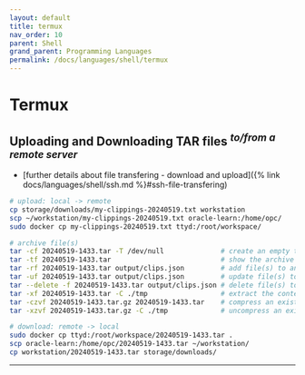 ```yaml
---
layout: default
title: termux
nav_order: 10
parent: Shell
grand_parent: Programming Languages
permalink: /docs/languages/shell/termux
---
```


# Termux

## Uploading and Downloading TAR files <sup>_to/from a remote server_</sup>
<a id="compress-and-extract-tar-files"></a>

- [further details about file transfering - download and upload]({% link docs/languages/shell/ssh.md %}#ssh-file-transfering)

```sh
# upload: local -> remote
cp storage/downloads/my-clippings-20240519.txt workstation
scp ~/workstation/my-clippings-20240519.txt oracle-learn:/home/opc/
sudo docker cp my-clippings-20240519.txt ttyd:/root/workspace/

# archive file(s)
tar -cf 20240519-1433.tar -T /dev/null              # create an empty tar archive
tar -tf 20240519-1433.tar                           # show the archive file
tar -rf 20240519-1433.tar output/clips.json         # add file(s) to an existing archive
tar -uf 20240519-1433.tar output/clips.json         # update file(s) to an existing archive
tar --delete -f 20240519-1433.tar output/clips.json # delete file(s) to an existing archive
tar -xf 20240519-1433.tar -C ./tmp                  # extract the content of an archive file into specific folder
tar -czvf 20240519-1433.tar.gz 20240519-1433.tar    # compress an existing archive
tar -xzvf 20240519-1433.tar.gz -C ./tmp             # uncompress an existing archive

# download: remote -> local
sudo docker cp ttyd:/root/workspace/20240519-1433.tar .
scp oracle-learn:/home/opc/20240519-1433.tar ~/workstation/
cp workstation/20240519-1433.tar storage/downloads/
```


----

[^1]: [...](...)
